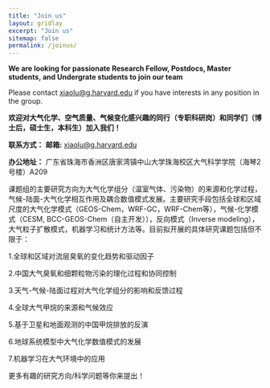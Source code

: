 ```yaml
---
title: "Join us"
layout: gridlay
excerpt: "Join us"
sitemap: false
permalink: /joinus/
---
```

**We are  looking for passionate Research Fellow, Postdocs, Master students, and Undergrate students to join our team**

Please contact xiaolu@g.harvard.edu if you have interests in any position in the group.

**欢迎对大气化学、空气质量、气候变化感兴趣的同行（专职科研岗）和同学们（博士后，硕士生，本科生）加入我们！**

**联系方式：**
**邮箱:** xiaolu@g.harvard.edu

**办公地址：** 广东省珠海市香洲区唐家湾镇中山大学珠海校区大气科学学院（海琴2号楼）A209

课题组的主要研究方向为大气化学组分（温室气体、污染物）的来源和化学过程，气候-陆面-大气化学相互作用及耦合数值模式发展。主要研究手段包括全球和区域尺度的大气化学模式（GEOS-Chem，WRF-GC，WRF-Chem等），气候-化学模式（CESM, BCC-GEOS-Chem（自主开发）），反向模式（Inverse modeling），大气粒子扩散模式，机器学习和统计方法等。目前拟开展的具体研究课题包括但不限于：

1.全球和区域对流层臭氧的变化趋势和驱动因子

2.中国大气臭氧和细颗粒物污染的理化过程和协同控制

3.天气-气候-陆面过程对大气化学组分的影响和反馈过程

4.全球大气甲烷的来源和气候效应

5.基于卫星和地面观测的中国甲烷排放的反演

6.地球系统模型中大气化学数值模式的发展

7.机器学习在大气环境中的应用 

更多有趣的研究方向/科学问题等你来提出！
